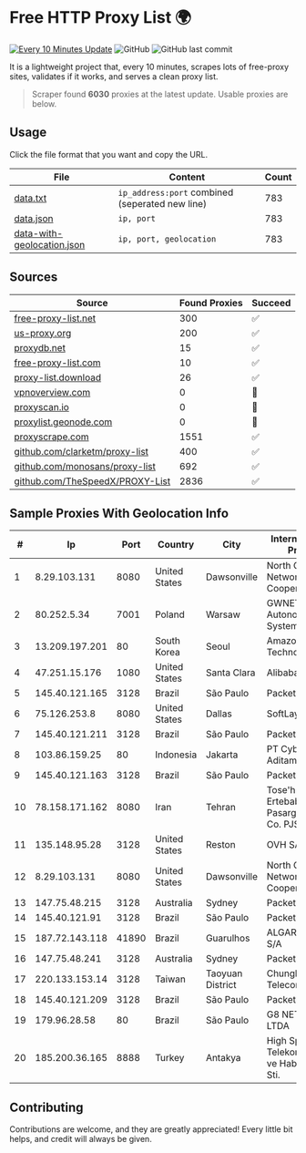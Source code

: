 
# Free HTTP Proxy List 🌍

[![Every 10 Minutes Update](https://github.com/mertguvencli/http-proxy-list/actions/workflows/main.yml/badge.svg?branch=main)](https://github.com/mertguvencli/http-proxy-list/actions/workflows/main.yml)
![GitHub](https://img.shields.io/github/license/mertguvencli/http-proxy-list)
![GitHub last commit](https://img.shields.io/github/last-commit/mertguvencli/http-proxy-list)

It is a lightweight project that, every 10 minutes, scrapes lots of free-proxy sites, validates if it works, and serves a clean proxy list.


> Scraper found **6030** proxies at the latest update. Usable proxies are below.

## Usage

Click the file format that you want and copy the URL.


|File|Content|Count|
|----|-------|-----|
|[data.txt](https://raw.githubusercontent.com/mertguvencli/http-proxy-list/main/proxy-list/data.txt)|`ip_address:port` combined (seperated new line)|783|
|[data.json](https://raw.githubusercontent.com/mertguvencli/http-proxy-list/main/proxy-list/data.json)|`ip, port`|783|
|[data-with-geolocation.json](https://raw.githubusercontent.com/mertguvencli/http-proxy-list/main/proxy-list/data-with-geolocation.json)|`ip, port, geolocation`|783|

## Sources

|Source|Found Proxies|Succeed|
|------|-------------|-------|
|[free-proxy-list.net](https://free-proxy-list.net)|300|✅|
|[us-proxy.org](https://www.us-proxy.org)|200|✅|
|[proxydb.net](http://proxydb.net)|15|✅|
|[free-proxy-list.com](https://free-proxy-list.com/?page=&port=&type%5B%5D=http&type%5B%5D=https&up_time=0&search=Search)|10|✅|
|[proxy-list.download](https://www.proxy-list.download/HTTP)|26|✅|
|[vpnoverview.com](https://vpnoverview.com/privacy/anonymous-browsing/free-proxy-servers)|0|🚫|
|[proxyscan.io](https://www.proxyscan.io)|0|🚫|
|[proxylist.geonode.com](https://proxylist.geonode.com/api/proxy-list?limit=300&page=1&sort_by=lastChecked&sort_type=desc&protocols=http,https)|0|🚫|
|[proxyscrape.com](https://api.proxyscrape.com/v2/?request=displayproxies&protocol=http&timeout=10000&country=all&ssl=all&anonymity=all)|1551|✅|
|[github.com/clarketm/proxy-list](https://raw.githubusercontent.com/clarketm/proxy-list/master/proxy-list-raw.txt)|400|✅|
|[github.com/monosans/proxy-list](https://raw.githubusercontent.com/monosans/proxy-list/main/proxies/http.txt)|692|✅|
|[github.com/TheSpeedX/PROXY-List](https://raw.githubusercontent.com/TheSpeedX/PROXY-List/master/http.txt)|2836|✅|


## Sample Proxies With Geolocation Info

|#|Ip|Port|Country|City|Internet Service Provider|
|-|--|----|-------|----|-------------------------|
|1|8.29.103.131|8080|United States|Dawsonville|North Georgia Network Cooperative, Inc|
|2|80.252.5.34|7001|Poland|Warsaw|GWNET Autonomus System|
|3|13.209.197.201|80|South Korea|Seoul|Amazon Technologies Inc.|
|4|47.251.15.176|1080|United States|Santa Clara|Alibaba.com LLC|
|5|145.40.121.165|3128|Brazil|São Paulo|Packet Host, Inc.|
|6|75.126.253.8|8080|United States|Dallas|SoftLayer|
|7|145.40.121.211|3128|Brazil|São Paulo|Packet Host, Inc.|
|8|103.86.159.25|80|Indonesia|Jakarta|PT Cyberindo Aditama|
|9|145.40.121.163|3128|Brazil|São Paulo|Packet Host, Inc.|
|10|78.158.171.162|8080|Iran|Tehran|Tose'h Fanavari Ertebabat Pasargad Arian Co. PJS|
|11|135.148.95.28|3128|United States|Reston|OVH SAS|
|12|8.29.103.131|8080|United States|Dawsonville|North Georgia Network Cooperative, Inc|
|13|147.75.48.215|3128|Australia|Sydney|Packet Host, Inc.|
|14|145.40.121.91|3128|Brazil|São Paulo|Packet Host, Inc.|
|15|187.72.143.118|41890|Brazil|Guarulhos|ALGAR TELECOM S/A|
|16|147.75.48.241|3128|Australia|Sydney|Packet Host, Inc.|
|17|220.133.153.14|3128|Taiwan|Taoyuan District|Chunghwa Telecom Co., Ltd.|
|18|145.40.121.209|3128|Brazil|São Paulo|Packet Host, Inc.|
|19|179.96.28.58|80|Brazil|São Paulo|G8 NETWORKS LTDA|
|20|185.200.36.165|8888|Turkey|Antakya|High Speed Telekomunikasyon ve Hab. Hiz. Ltd. Sti.|



## Contributing

Contributions are welcome, and they are greatly appreciated! Every
little bit helps, and credit will always be given.

